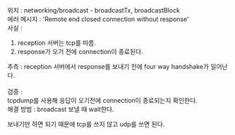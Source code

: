 위치 : networking/broadcast - broadcastTx, broadcastBlock <br>
에러 메시지 : 'Remote end closed connection without response'  <br>
사실 : 
1. reception 서버는 tcp를 따름.
2. response가 오기 전에 connection이 종료된다.

추측 : reception 서버에서 response를 보내기 전에 four way handshake가 일어난다.<br>
<br>
검증 : <br>
tcpdump를 사용해 응답이 오기전에 connection이 종료되는지 확인한다.<br>
해결 방법 : broadcast 보낼 때 wait한다.<br>

보내기만 하면 되기 때문에 tcp를 쓰지 않고 udp를 쓰면 된다.<br>
